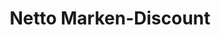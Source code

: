 ---
title: "Netto Marken-Discount"
url: /schwerin/netto-marken-discount-schelfstrasse/
shop: Supermarkt
---